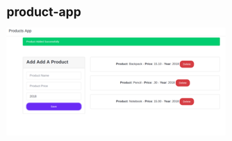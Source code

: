 ﻿# product-app
 
 ![screenshot Product App](https://github.com/dianavile/product-app/blob/master/screenshot.png)
